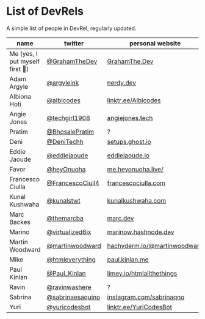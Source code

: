 # List of DevRels
A simple list of people in DevRel, regularly updated.

| name | twitter | personal website | company twitter | company website |
| ---  | ---     | ---     | -- | --- |
| Me (yes, I put myself first 🤣) | [@GrahamTheDev](https://twitter.com/GrahamTheDev) | [GrahamThe.Dev](https://grahamthe.dev/) | @YourCompanyHere | Your Company Here |
| Adam Argyle | [@argyleink](https://twitter.com/argyleink) | [nerdy.dev](https://nerdy.dev/) | [@GoogleChrome](https://twitter.com/GoogleChrome) | [google.com/chrome](https://www.google.com/chrome/) |
| Albiona Hoti | [@albicodes](https://twitter.com/albicodes) | [linktr.ee/Albicodes](https://linktr.ee/Albicodes) | [@zksync](https://twitter.com/zksync) | [zksync.io](https://zksync.io/) |
| Angie Jones | [@techgirl1908](https://twitter.com/techgirl1908) | [angiejones.tech](https://angiejones.tech/) | [blocks](https://twitter.com/blocks) | [block.xyz](https://block.xyz/) |
| Pratim | [@BhosalePratim](https://twitter.com/BhosalePratim) | ? | [@nhost](https://twitter.com/nhost) | [nhost.io](https://nhost.io/) |
| Deni | [@DeniTechh](https://twitter.com/DeniTechh) | [setups.ghost.io](https://setups.ghost.io/) | [@wearedevs](https://twitter.com/wearedevs) | [wearedevelopers.com](https://www.wearedevelopers.com/) |
| Eddie Jaoude | [@eddiejaoude](https://twitter.com/eddiejaoude) | [eddiejaoude.io](https://www.eddiejaoude.io/) | Various (OSS) | Various (OSS) |
| Favor | [@heyOnuoha](https://twitter.com/heyOnuoha) | [me.heyonuoha.live/](https://me.heyonuoha.live/) | [@ShowwcaseHQ](https://twitter.com/ShowwcaseHQ) | [showwcase.com](https://www.showwcase.com/) |
| Francesco Ciulla | [@FrancescoCiull4](https://twitter.com/FrancescoCiull4) | [francescociulla.com](https://francescociulla.com) | [@dailydotdev](https://twitter.com/dailydotdev) | [daily.dev](https://daily.dev) |
| Kunal Kushwaha | [@kunalstwt](https://twitter.com/kunalstwt) | [kunalkushwaha.com](https://kunalkushwaha.com) | [@CivoCloud](https://twitter.com/CivoCloud) | [civo.com](https://www.civo.com/) |
| Marc Backes | [@themarcba](https://twitter.com/themarcba) | [marc.dev](https://marc.dev/) | [@wearedevs](https://twitter.com/wearedevs) | [wearedevelopers.com](https://www.wearedevelopers.com/) |
| Marino | [@virtualized6ix](https://twitter.com/virtualized6ix) | [marinow.hashnode.dev](https://marinow.hashnode.dev/) | [@soloio_inc](https://twitter.com/soloio_inc) | [solo.io](https://www.solo.io/) |
| Martin Woodward | [@martinwoodward](https://twitter.com/martinwoodward) | [hachyderm.io/@martinwoodward](https://hachyderm.io/@martinwoodward) | [@github](https://twitter.com/GitHub) | [github.com](https://github.com/) |
| Mike | [@htmleverything](https://twitter.com/htmleverything) | [paul.kinlan.me](https://paul.kinlan.me) | [@plasmicapp](https://twitter.com/plasmicapp) | [plasmic.app](https://www.plasmic.app/) |
| Paul Kinlan | [@Paul_Kinlan](https://twitter.com/Paul_Kinlan) | [limey.io/htmlallthethings](https://limey.io/htmlallthethings) | [@GoogleChromeDev](https://twitter.com/GoogleChromeDev) | [google.co.uk/chrome](https://www.google.co.uk/chrome) |
| Ravin | [@ravinwashere](https://twitter.com/ravinwashere) | ? | [@FlycodeHQ](https://twitter.com/FlycodeHQ) | [flycode.com](https://flycode.com/) |
| Sabrina | [@sabrinaesaquino](https://twitter.com/sabrinaesaquino) | [instagram.com/sabrinaqno](https://www.instagram.com/sabrinaqno/) | [@shakudo_io](https://twitter.com/shakudo_io) | [shakudo.io](https://www.shakudo.io/) |
| Yuri | [@yuricodesbot](https://twitter.com/yuricodesbot) | [linktr.ee/YuriCodesBot](https://linktr.ee/YuriCodesBot) | [@fonoster](https://twitter.com/fonoster) | [fonoster.com](https://fonoster.com/) |

